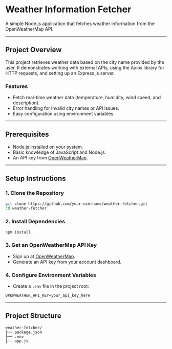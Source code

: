 # Weather Information Fetcher

A simple Node.js application that fetches weather information from the OpenWeatherMap API.

---

## **Project Overview**

This project retrieves weather data based on the city name provided by the user. It demonstrates working with external APIs, using the Axios library for HTTP requests, and setting up an Express.js server.

### **Features**

- Fetch real-time weather data (temperature, humidity, wind speed, and description).
- Error handling for invalid city names or API issues.
- Easy configuration using environment variables.

---

## **Prerequisites**

- Node.js installed on your system.
- Basic knowledge of JavaScript and Node.js.
- An API key from [OpenWeatherMap](https://openweathermap.org/).

---

## **Setup Instructions**

### **1. Clone the Repository**

```bash
git clone https://github.com/your-username/weather-fetcher.git
cd weather-fetcher
```

### **2. Install Dependencies**

```bash
npm install
```

### **3. Get an OpenWeatherMap API Key**

- Sign up at [OpenWeatherMap](https://openweathermap.org/).
- Generate an API key from your account dashboard.

### **4. Configure Environment Variables**

- Create a `.env` file in the project root:

```plaintext
OPENWEATHER_API_KEY=your_api_key_here
```

---

## **Project Structure**

```
weather-fetcher/
├── package.json
├── .env
├── app.js
```
